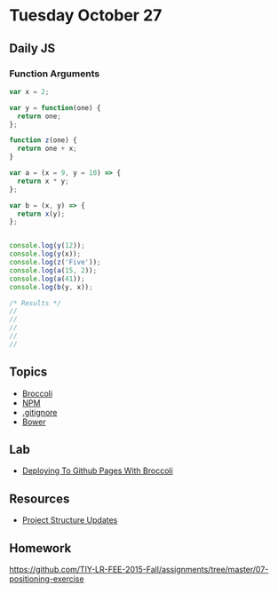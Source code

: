 # Tuesday October 27


## Daily JS

### Function Arguments

```js
var x = 2;

var y = function(one) {
  return one;
};

function z(one) {
  return one + x;
}

var a = (x = 9, y = 10) => {
  return x * y;
};

var b = (x, y) => {
  return x(y);
};


console.log(y(12));
console.log(y(x));
console.log(z('Five'));
console.log(a(15, 2));
console.log(a(41));
console.log(b(y, x));

/* Results */
//
//
//
//
//
```

## Topics

- [Broccoli](broccli.html)
- [NPM](npm.html)
- [.gitignore](gitignore.html)
- [Bower](bower.html)

## Lab

- [Deploying To Github Pages With Broccoli](gh-page.html)

## Resources

- [Project Structure Updates](../../resources/project-structure)

## Homework

https://github.com/TIY-LR-FEE-2015-Fall/assignments/tree/master/07-positioning-exercise
